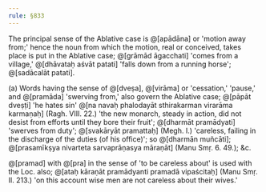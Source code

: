 ```yaml
---
rule: §833
---
```


The principal sense of the Ablative case is @[apādāna] or 'motion away from;' hence the noun from which the motion, real or conceived, takes place is put in the Ablative case; @[grāmād āgacchati] 'comes from a village,' @[dhāvataḥ aśvāt patati] 'falls down from a running horse'; @[sadācalāt patati].

(a) Words having the sense of @[dveṣa], @[virāma] or 'cessation,' 'pause,' and @[pramāda] 'swerving from,' also govern the Ablative case; @[pāpāt dveṣṭi] 'he hates sin' @[na navaḥ phalodayāt sthirakarman virarāma karmaṇaḥ] (Ragh. VIII. 22.) 'the new monarch, steady in action, did not desist from efforts until they bore their fruit'; @[dharmāt pramādyati] 'swerves from duty'; @[svakāryāt pramattaḥ] (Megh. I.) 'careless, failing in the discharge of the duties (of his office)'; so @[dharmān muñcāti]; @[prasamīkṣya nivarteta sarvaprāṇasya māraṇāt] (Manu Smṛ. 6. 49.); &c.

@[pramad] with @[pra] in the sense of 'to be careless about' is used with the Loc. also; @[ataḥ kāraṇāt pramādyanti pramadā vipaścitaḥ] (Manu Smṛ. II. 213.) 'on this account wise men are not careless about their wives.'